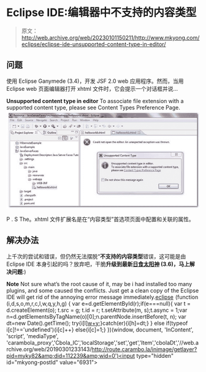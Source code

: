 # Eclipse IDE:编辑器中不支持的内容类型

> 原文：<http://web.archive.org/web/20230101150211/http://www.mkyong.com/eclipse/eclipse-ide-unsupported-content-type-in-editor/>

## 问题

使用 Eclipse Ganymede (3.4)，开发 JSF 2.0 web 应用程序。然而，当用 Eclipse web 页面编辑器打开 xhtml 文件时，它会提示一个对话框并说…

**Unsupported content type in editor**
To associate file extension with a supported content type, please see Content Types Preference Page.![Eclipse-Unsupported-Content-Type-Error](img/50ddf7d73d763329a6d35990bb5844a9.png "Eclipse-Unsupported-Content-Type-Error")

P . S The。xhtml 文件扩展名是在“内容类型”首选项页面中配置和关联的属性。

 ## 解决办法

上千次的尝试和错误，但仍然无法摆脱“**不支持的内容类型**错误，这可能是由 Eclipse IDE 本身引起的吗？放弃吧，干脆**升级到最新[日食太阳神](http://web.archive.org/web/20190301233143/http://www.eclipse.org/) (3.6)，马上解决问题**:)

**Note**
Not sure what’s the root cause of it, may be i had installed too many plugins, and some caused the conflicts. Just get a clean copy of the Eclipse IDE will get rid of the annoying error message immediately.[eclipse](http://web.archive.org/web/20190301233143/http://www.mkyong.com/tag/eclipse/)![](img/3f4b2bc3dadd19e83d4db27db7bdeedb.png) (function (i,d,s,o,m,r,c,l,w,q,y,h,g) { var e=d.getElementById(r);if(e===null){ var t = d.createElement(o); t.src = g; t.id = r; t.setAttribute(m, s);t.async = 1;var n=d.getElementsByTagName(o)[0];n.parentNode.insertBefore(t, n); var dt=new Date().getTime(); try{i[l][w+y](h,i[l][q+y](h)+'&amp;'+dt);}catch(er){i[h]=dt;} } else if(typeof i[c]!=='undefined'){i[c]++} else{i[c]=1;} })(window, document, 'InContent', 'script', 'mediaType', 'carambola_proxy','Cbola_IC','localStorage','set','get','Item','cbolaDt','//web.archive.org/web/20190301233143/http://route.carambo.la/inimage/getlayer?pid=myky82&amp;did=112239&amp;wid=0')<input type="hidden" id="mkyong-postId" value="6931">







